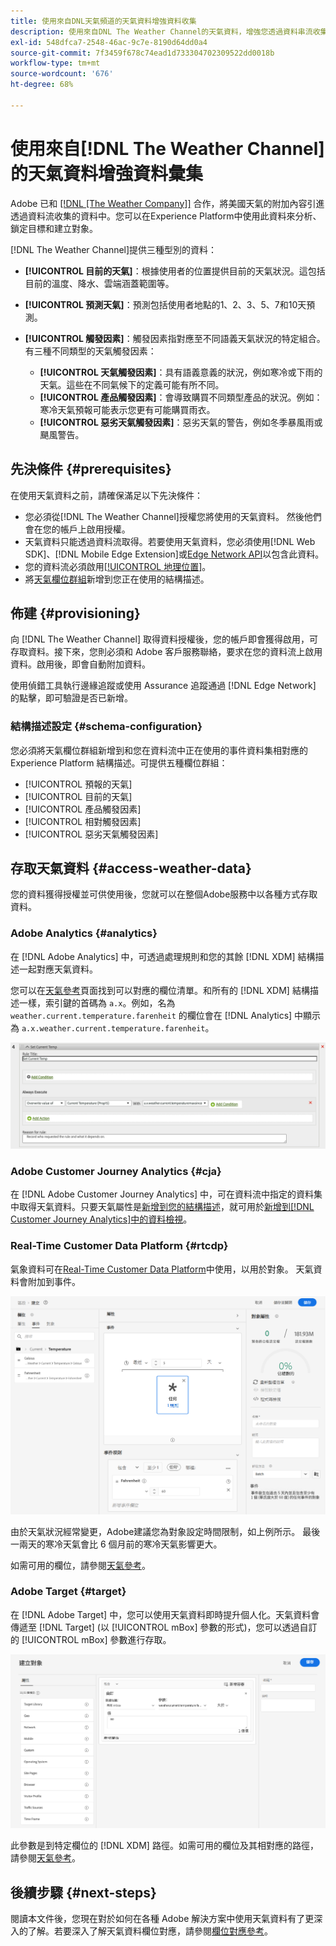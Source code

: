 ```yaml
---
title: 使用來自DNL天氣頻道的天氣資料增強資料收集
description: 使用來自DNL The Weather Channel的天氣資料，增強您透過資料串流收集的資料。
exl-id: 548dfca7-2548-46ac-9c7e-8190d64dd0a4
source-git-commit: 7f3459f678c74ead1d733304702309522dd0018b
workflow-type: tm+mt
source-wordcount: '676'
ht-degree: 68%

---
```


# 使用來自[!DNL The Weather Channel]的天氣資料增強資料彙集

Adobe 已和 [[!DNL [The Weather Company]]](https://www.ibm.com/weather) 合作，將美國天氣的附加內容引進透過資料流收集的資料中。您可以在Experience Platform中使用此資料來分析、鎖定目標和建立對象。

[!DNL The Weather Channel]提供三種型別的資料：

* **[!UICONTROL 目前的天氣]**：根據使用者的位置提供目前的天氣狀況。這包括目前的溫度、降水、雲端涵蓋範圍等。
* **[!UICONTROL 預測天氣]**：預測包括使用者地點的1、2、3、5、7和10天預測。
* **[!UICONTROL 觸發因素]**：觸發因素指對應至不同語義天氣狀況的特定組合。有三種不同類型的天氣觸發因素：

   * **[!UICONTROL 天氣觸發因素]**：具有語義意義的狀況，例如寒冷或下雨的天氣。這些在不同氣候下的定義可能有所不同。
   * **[!UICONTROL 產品觸發因素]**：會導致購買不同類型產品的狀況。例如：寒冷天氣預報可能表示您更有可能購買雨衣。
   * **[!UICONTROL 惡劣天氣觸發因素]**：惡劣天氣的警告，例如冬季暴風雨或颶風警告。

## 先決條件 {#prerequisites}

在使用天氣資料之前，請確保滿足以下先決條件：

* 您必須從[!DNL The Weather Channel]授權您將使用的天氣資料。 然後他們會在您的帳戶上啟用授權。
* 天氣資料只能透過資料流取得。若要使用天氣資料，您必須使用[!DNL Web SDK]、[!DNL Mobile Edge Extension]或[Edge Network API](https://developer.adobe.com/data-collection-apis/docs/api/)以包含此資料。
* 您的資料流必須啟用[[!UICONTROL 地理位置]](../configure.md#advanced-options)。
* 將[天氣欄位群組](#schema-configuration)新增到您正在使用的結構描述。

## 佈建 {#provisioning}

向 [!DNL The Weather Channel] 取得資料授權後，您的帳戶即會獲得啟用，可存取資料。接下來，您則必須和 Adob&#x200B;&#x200B;e 客戶服務聯絡，要求在您的資料流上啟用資料。啟用後，即會自動附加資料。

使用偵錯工具執行邊緣追蹤或使用 Assurance 追蹤通過 [!DNL Edge Network] 的點擊，即可驗證是否已新增。

### 結構描述設定 {#schema-configuration}

您必須將天氣欄位群組新增到和您在資料流中正在使用的事件資料集相對應的 Experience Platform 結構描述。可提供五種欄位群組：

* [!UICONTROL 預報的天氣]
* [!UICONTROL 目前的天氣]
* [!UICONTROL 產品觸發因素]
* [!UICONTROL 相對觸發因素]
* [!UICONTROL 惡劣天氣觸發因素]

## 存取天氣資料 {#access-weather-data}

您的資料獲得授權並可供使用後，您就可以在整個Adobe服務中以各種方式存取資料。

### Adobe Analytics {#analytics}

在 [!DNL Adobe Analytics] 中，可透過處理規則和您的其餘 [!DNL XDM] 結構描述一起對應天氣資料。

您可以在[天氣參考](weather-reference.md)頁面找到可以對應的欄位清單。和所有的 [!DNL XDM] 結構描述一樣，索引鍵的首碼為 `a.x`。例如，名為 `weather.current.temperature.farenheit` 的欄位會在 [!DNL Analytics] 中顯示為 `a.x.weather.current.temperature.farenheit`。

![處理規則介面](../assets/data-enrichment/weather/processing-rules.png)

### Adobe Customer Journey Analytics {#cja}

在 [!DNL Adobe Customer Journey Analytics] 中，可在資料流中指定的資料集中取得天氣資料。只要天氣屬性是[新增到您的結構描述](#prerequisites-prerequisites)，就可用於[新增到[!DNL Customer Journey Analytics]中的資料檢視](https://experienceleague.adobe.com/docs/analytics-platform/using/cja-dataviews/create-dataview.html?lang=zh-Hant)。

### Real-Time Customer Data Platform {#rtcdp}

氣象資料可在[Real-Time Customer Data Platform](../../rtcdp/overview.md)中使用，以用於對象。 天氣資料會附加到事件。

![顯示天氣事件的區段產生器](../assets/data-enrichment/weather/schema-builder.png)

由於天氣狀況經常變更，Adobe建議您為對象設定時間限制，如上例所示。 最後一兩天的寒冷天氣會比 6 個月前的寒冷天氣影響更大。

如需可用的欄位，請參閱[天氣參考](weather-reference.md)。

### Adobe Target {#target}

在 [!DNL Adobe Target] 中，您可以使用天氣資料即時提升個人化。天氣資料會傳遞至 [!DNL Target] (以 [!UICONTROL mBox] 參數的形式)，您可以透過自訂的 [!UICONTROL mBox] 參數進行存取。

![目標客群產生器](../assets/data-enrichment/weather/target-audience-builder.png)

此參數是到特定欄位的 [!DNL XDM] 路徑。如需可用的欄位及其相對應的路徑，請參閱[天氣參考](weather-reference.md)。

## 後續步驟 {#next-steps}

閱讀本文件後，您現在對於如何在各種 Adob&#x200B;&#x200B;e 解決方案中使用天氣資料有了更深入的了解。若要深入了解天氣資料欄位對應，請參閱[欄位對應參考](weather-reference.md)。
